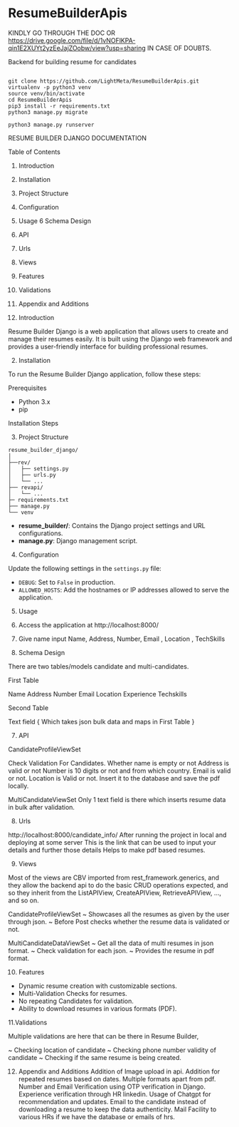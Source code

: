# ResumeBuilderApis

KINDLY GO THROUGH THE DOC OR https://drive.google.com/file/d/1vNOFlKPA-qin1E2XUYt2yzEeJajZOobw/view?usp=sharing IN CASE OF DOUBTS.

Backend for building resume for candidates
```shellscript

git clone https://github.com/LightMeta/ResumeBuilderApis.git
virtualenv -p python3 venv
source venv/bin/activate
cd ResumeBuilderApis
pip3 install -r requirements.txt
python3 manage.py migrate

python3 manage.py runserver

```

RESUME BUILDER DJANGO DOCUMENTATION

Table of Contents

1. Introduction
2. Installation
3. Project Structure
4. Configuration
5. Usage
6 Schema Design
7. API
8. Urls
9. Views
10. Features
11. Validations
12. Appendix and Additions


 1. Introduction

Resume Builder Django is a web application that allows users to create and manage their resumes easily. It is built using the Django web framework and provides a user-friendly interface for building professional resumes.

 2. Installation

To run the Resume Builder Django application, follow these steps:

Prerequisites

- Python 3.x
- pip

Installation Steps



3. Project Structure

```
resume_builder_django/
│
├──rev/
│   ├── settings.py
│   ├── urls.py
│   └── ...
├── revapi/
│   └── ...
├─ requirements.txt
├── manage.py
└── venv
```

- **resume_builder/**: Contains the Django project settings and URL configurations.
- **manage.py**: Django management script.

4. Configuration

Update the following settings in the `settings.py` file:

- `DEBUG`: Set to `False` in production.
- `ALLOWED_HOSTS`: Add the hostnames or IP addresses allowed to serve the application.

5. Usage

1. Access the application at http://localhost:8000/
2. Give name input Name, Address, Number, Email , Location , TechSkills

6. Schema Design





There are two tables/models candidate and multi-candidates.

First Table

Name
Address
Number
Email
Location
Experience
Techskills

Second Table 

Text field { Which takes json bulk data and maps in  First Table }

7. API

CandidateProfileViewSet

Check Validation For Candidates.
Whether name is empty or not
Address is valid or not
Number is 10 digits or not and from which country.
Email is valid or not.
Location is Valid or not.
Insert it to the database and save the pdf locally.





MultiCandidateViewSet
Only 1 text field is there which inserts resume data in bulk after  validation.


8. Urls

http://localhost:8000/candidate_info/
	After running the project in local and deploying at some server 
	This is the link that can be used to input your details and further those details 
	Helps to make pdf based resumes.

9. Views

Most of the views are CBV imported from rest_framework.generics, and they allow the backend api to do the basic CRUD operations expected, and so they inherit from the ListAPIView, CreateAPIView, RetrieveAPIView, ..., and so on.

CandidateProfileViewSet
~ Showcases all the resumes as given by the user through json.
~ Before Post checks whether the resume data is validated or not.


MultiCandidateDataViewSet
~ Get all the data of multi resumes in json format.
~ Check validation for each json.
~ Provides the resume in pdf format.




10. Features

- Dynamic resume creation with customizable sections.
- Multi-Validation Checks for resumes.
- No repeating Candidates for validation.
- Ability to download resumes in various formats (PDF).

11.Validations

Multiple validations are here that can be there in Resume Builder,

~ Checking location of candidate
~ Checking phone number validity of candidate
~ Checking if the same resume is being created.




12. Appendix and Additions
Addition of Image upload in api.
Addition for repeated resumes based on dates.
Multiple formats apart from pdf.
Number and Email Verification using OTP verification in Django.
Experience verification through HR linkedin.
Usage of Chatgpt for recommendation and updates.
Email to the candidate instead of downloading a resume to keep the data authenticity.
Mail Facility to various HRs if we have the database or emails of hrs.

